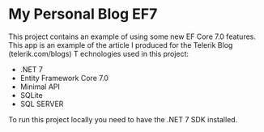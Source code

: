 # My Personal Blog EF7
This project contains an example of using some new EF Core 7.0 features.  This app is an example of the article I produced for the Telerik Blog (telerik.com/blogs)
T
echnologies used in this project:
- .NET 7
- Entity Framework Core 7.0
- Minimal API
- SQLite
- SQL SERVER

To run this project locally you need to have the .NET 7 SDK installed.
